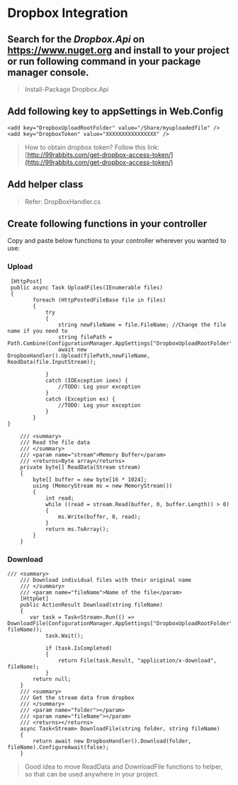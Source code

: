 # Dropbox Integration

## Search for the *Dropbox.Api* on https://www.nuget.org and install to your project or run following command in your package manager console.
> Install-Package Dropbox.Api

## Add following key to appSettings in Web.Config

    <add key="DropboxUploadRootFolder" value="/Share/myuploadedfile" />
    <add key="DropboxToken" value="XXXXXXXXXXXXXXXX" />
> How to obtain dropbox token? Follow this link: [http://99rabbits.com/get-dropbox-access-token/](http://99rabbits.com/get-dropbox-access-token/) 

## Add helper class
> Refer: DropBoxHandler.cs

## Create following functions in your controller 
Copy and paste below functions to your controller wherever you wanted to use:

### Upload

     [HttpPost]
     public async Task UploadFiles(IEnumerable files)
     {
            foreach (HttpPostedFileBase file in files)
            {
                try
                {
                    string newFileName = file.FileName; //Change the file name if you need to
                    string filePath = Path.Combine(ConfigurationManager.AppSettings["DropboxUploadRootFolder"]);
                    await new DropboxHandler().Upload(filePath,newFileName, ReadData(file.InputStream));
                    
                }
                catch (IOException ioex) {
                    //TODO: Log your exception
                }
                catch (Exception ex) {
                    //TODO: Log your exception
                }
            }
    }

        /// <summary>
        /// Read the file data
        /// </summary>
        /// <param name="stream">Memory Buffer</param>
        /// <returns>Byte array</returns>
        private byte[] ReadData(Stream stream)
        {
            byte[] buffer = new byte[16 * 1024];
            using (MemoryStream ms = new MemoryStream())
            {
                int read;
                while ((read = stream.Read(buffer, 0, buffer.Length)) > 0)
                {
                    ms.Write(buffer, 0, read);
                }
                return ms.ToArray();
            }
        }
### Download

	/// <summary>
        /// Download individual files with their original name
        /// </summary>
        /// <param name="fileName">Name of the file</param>
        [HttpGet]
        public ActionResult Download(string fileName)
        {
           var task = Task<Stream>.Run(() => DownloadFile(ConfigurationManager.AppSettings["DropboxUploadRootFolder"], fileName));
                task.Wait();
                
                if (task.IsCompleted)
                {
                    return File(task.Result, "application/x-download", fileName);
                }         
            return null;
        }
        /// <summary>
        /// Get the stream data from dropbox
        /// </summary>
        /// <param name="folder"></param>
        /// <param name="fileName"></param>
        /// <returns></returns>
        async Task<Stream> DownloadFile(string folder, string fileName)
        {
            return await new DropboxHandler().Download(folder, fileName).ConfigureAwait(false);
        }
> Good idea to move ReadData and DownloadFile functions to helper, so that can be used anywhere in your project.

